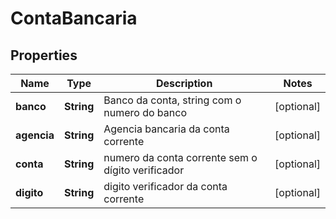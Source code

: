 

# ContaBancaria

## Properties

Name | Type | Description | Notes
------------ | ------------- | ------------- | -------------
**banco** | **String** | Banco da conta, string com o numero do banco |  [optional]
**agencia** | **String** | Agencia bancaria da conta corrente |  [optional]
**conta** | **String** | numero da conta corrente sem o dígito verificador |  [optional]
**digito** | **String** | digito verificador da conta corrente |  [optional]




